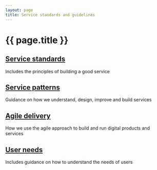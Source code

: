 ```yaml
---
layout: page
title: Service standards and guidelines
---
```


# {{ page.title }}

<div class="previews">
  <div class="preview">
    <h2 class="sub-section-heading"><a href="/essex-county-council-digital-manual/Service-standards-and-guidelines/Service-standards">Service standards</a></h2>
    <p>Includes the principles of building a good service</p>
  </div>
  <div class="preview">
    <h2 class="sub-section-heading"><a href="/essex-county-council-digital-manual/Service-standards-and-guidelines/Service-patterns">Service patterns</a></h2>
    <p>Guidance on how we understand, design, improve and build services</p>
  </div>
  <div class="preview">
    <h2 class="sub-section-heading"><a href="/essex-county-council-digital-manual/Service-standards-and-guidelines/Agile-delivery">Agile delivery</a></h2>
    <p>How we use the agile approach to build and run digital products and services</p>
  </div>
    <div class="preview">
    <h2 class="sub-section-heading"><a href="/essex-county-council-digital-manual/Service-standards-and-guidelines/User-need">User needs</a></h2>
    <p>Includes guidance on how to understand the needs of users</p>
  </div>
</div>